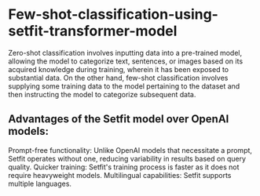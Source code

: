 # Few-shot-classification-using-setfit-transformer-model

Zero-shot classification involves inputting data into a pre-trained model, allowing the model to categorize text, sentences, or images based on its acquired knowledge during training, wherein it has been exposed to substantial data. On the other hand, few-shot classification involves supplying some training data to the model pertaining to the dataset and then instructing the model to categorize subsequent data.

## Advantages of the Setfit model over OpenAI models:
Prompt-free functionality: Unlike OpenAI models that necessitate a prompt, Setfit operates without one, reducing variability in results based on query quality.
Quicker training: Setfit's training process is faster as it does not require heavyweight models.
Multilingual capabilities: Setfit supports multiple languages.
